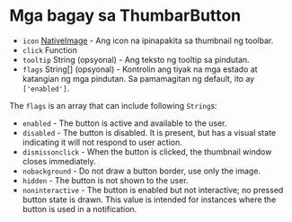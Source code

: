 # Mga bagay sa ThumbarButton

* `icon` [NativeImage](../native-image.md) - Ang icon na ipinapakita sa thumbnail ng toolbar.
* `click` Function
* `tooltip` String (opsyonal) - Ang teksto ng tooltip sa pindutan.
* `flags` String[] (opsyonal) - Kontrolin ang tiyak na mga estado at katangian ng mga pindutan. Sa pamamagitan ng default, ito ay `['enabled']`.

The `flags` is an array that can include following `String`s:

* `enabled` - The button is active and available to the user.
* `disabled` - The button is disabled. It is present, but has a visual state indicating it will not respond to user action.
* `dismissonclick` - When the button is clicked, the thumbnail window closes immediately.
* `nobackground` - Do not draw a button border, use only the image.
* `hidden` - The button is not shown to the user.
* `noninteractive` - The button is enabled but not interactive; no pressed button state is drawn. This value is intended for instances where the button is used in a notification.